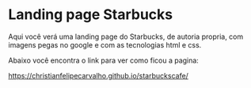 # Landing page Starbucks

Aqui você verá uma landing page do Starbucks, de autoria propria, com imagens pegas no google e com as tecnologias html e css.

Abaixo você encontra o link para ver como ficou a pagina:

https://christianfelipecarvalho.github.io/starbuckscafe/
